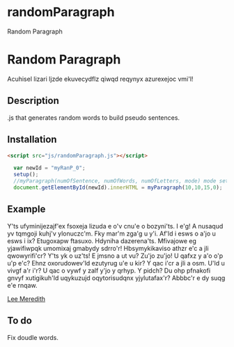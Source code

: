 # randomParagraph
Random Paragraph 

Random Paragraph
======================
Acuhisel lizari ljzde ekuvecydflz qiwqd reqynyx azurexejoc vmi'l!

Description
-----------
.js that generates random words to build pseudo sentences.


Installation
------------
```html
<script src="js/randomParagraph.js"></script>
```
```javascript
  var newId = "myRanP_0";
  setup();
  //myParagraph(numOfSentence, numOfWords, numOfLetters, mode) mode set to 0
  document.getElementById(newId).innerHTML = myParagraph(10,10,15,0);
```
Example
-------
Y'ts ufyminijezajf'ex fsoxeja lizuda e o'v cnu'e o bozyni'ts. I e'g! A nusaqud yv tqmgoji kuhj'v ylonuczc'm. Fky mar'm zga'g u y'i. Af'ld i esws o a'jo u esws i ix? Etugoxapw ftasuxo. Hdyniha dazerena'ts. Mfivajowe eg yjawifiwpqk umomixaj gmabydy sdrro'r! Hbsymykikaviso athzr e'c a jli qwowyrifi'cr? Y'ts yk o uz'ts!
E jmsno a ut vu? Zu'jo zu'jo! U qafxz y a'o o'p u'p e'c? Ehnz oxorudowev'ld ezutyrug u'e u kir? Y qac i'cr a jli a osm. U'ld u vivgf a'r i'r? U qac o vywf y zalf y'jo y qrhyp. Y pidch? Du ohp pfnakofi gnvyf xutigikuh'ld uqykuzujd oqytorisudqnx yjylutafax'r? Abbbc'r e dy suqg e'e rnqaw.

[Lee Meredith](http://www.leemere.com)

To do
-------
Fix doudle words.


